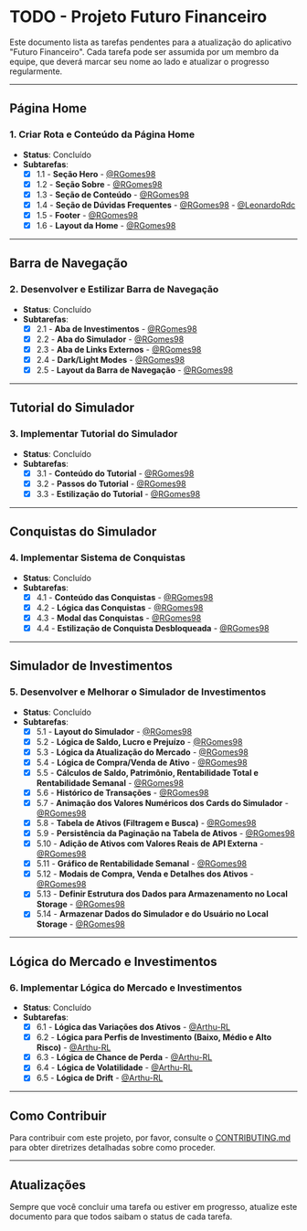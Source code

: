 # TODO - Projeto Futuro Financeiro

Este documento lista as tarefas pendentes para a atualização do aplicativo "Futuro Financeiro". Cada tarefa pode ser assumida por um membro da equipe, que deverá marcar seu nome ao lado e atualizar o progresso regularmente.

---

## Página Home

### 1. Criar Rota e Conteúdo da Página Home

- **Status**: Concluído
- **Subtarefas**:
  - [x] 1.1 - **Seção Hero** - [@RGomes98](https://github.com/RGomes98)
  - [x] 1.2 - **Seção Sobre** - [@RGomes98](https://github.com/RGomes98)
  - [x] 1.3 - **Seção de Conteúdo** - [@RGomes98](https://github.com/RGomes98)
  - [x] 1.4 - **Seção de Dúvidas Frequentes** - [@RGomes98](https://github.com/RGomes98) - [@LeonardoRdc](https://github.com/LeonardoRdc)
  - [x] 1.5 - **Footer** - [@RGomes98](https://github.com/RGomes98)
  - [x] 1.6 - **Layout da Home** - [@RGomes98](https://github.com/RGomes98)

---

## Barra de Navegação

### 2. Desenvolver e Estilizar Barra de Navegação

- **Status**: Concluído
- **Subtarefas**:
  - [x] 2.1 - **Aba de Investimentos** - [@RGomes98](https://github.com/RGomes98)
  - [x] 2.2 - **Aba do Simulador** - [@RGomes98](https://github.com/RGomes98)
  - [x] 2.3 - **Aba de Links Externos** - [@RGomes98](https://github.com/RGomes98)
  - [x] 2.4 - **Dark/Light Modes** - [@RGomes98](https://github.com/RGomes98)
  - [x] 2.5 - **Layout da Barra de Navegação** - [@RGomes98](https://github.com/RGomes98)

---

## Tutorial do Simulador

### 3. Implementar Tutorial do Simulador

- **Status**: Concluído
- **Subtarefas**:
  - [x] 3.1 - **Conteúdo do Tutorial** - [@RGomes98](https://github.com/RGomes98)
  - [x] 3.2 - **Passos do Tutorial** - [@RGomes98](https://github.com/RGomes98)
  - [x] 3.3 - **Estilização do Tutorial** - [@RGomes98](https://github.com/RGomes98)

---

## Conquistas do Simulador

### 4. Implementar Sistema de Conquistas

- **Status**: Concluído
- **Subtarefas**:
  - [x] 4.1 - **Conteúdo das Conquistas** - [@RGomes98](https://github.com/RGomes98)
  - [x] 4.2 - **Lógica das Conquistas** - [@RGomes98](https://github.com/RGomes98)
  - [x] 4.3 - **Modal das Conquistas** - [@RGomes98](https://github.com/RGomes98)
  - [x] 4.4 - **Estilização de Conquista Desbloqueada** - [@RGomes98](https://github.com/RGomes98)

---

## Simulador de Investimentos

### 5. Desenvolver e Melhorar o Simulador de Investimentos

- **Status**: Concluído
- **Subtarefas**:
  - [x] 5.1 - **Layout do Simulador** - [@RGomes98](https://github.com/RGomes98)
  - [x] 5.2 - **Lógica de Saldo, Lucro e Prejuízo** - [@RGomes98](https://github.com/RGomes98)
  - [x] 5.3 - **Lógica da Atualização do Mercado** - [@RGomes98](https://github.com/RGomes98)
  - [x] 5.4 - **Lógica de Compra/Venda de Ativo** - [@RGomes98](https://github.com/RGomes98)
  - [x] 5.5 - **Cálculos de Saldo, Patrimônio, Rentabilidade Total e Rentabilidade Semanal** - [@RGomes98](https://github.com/RGomes98)
  - [x] 5.6 - **Histórico de Transações** - [@RGomes98](https://github.com/RGomes98)
  - [x] 5.7 - **Animação dos Valores Numéricos dos Cards do Simulador** - [@RGomes98](https://github.com/RGomes98)
  - [x] 5.8 - **Tabela de Ativos (Filtragem e Busca)** - [@RGomes98](https://github.com/RGomes98)
  - [x] 5.9 - **Persistência da Paginação na Tabela de Ativos** - [@RGomes98](https://github.com/RGomes98)
  - [x] 5.10 - **Adição de Ativos com Valores Reais de API Externa** - [@RGomes98](https://github.com/RGomes98)
  - [x] 5.11 - **Gráfico de Rentabilidade Semanal** - [@RGomes98](https://github.com/RGomes98)
  - [x] 5.12 - **Modais de Compra, Venda e Detalhes dos Ativos** - [@RGomes98](https://github.com/RGomes98)
  - [x] 5.13 - **Definir Estrutura dos Dados para Armazenamento no Local Storage** - [@RGomes98](https://github.com/RGomes98)
  - [x] 5.14 - **Armazenar Dados do Simulador e do Usuário no Local Storage** - [@RGomes98](https://github.com/RGomes98)

---

## Lógica do Mercado e Investimentos

### 6. Implementar Lógica do Mercado e Investimentos

- **Status**: Concluído
- **Subtarefas**:
  - [x] 6.1 - **Lógica das Variações dos Ativos** - [@Arthu-RL](https://github.com/Arthu-RL)
  - [x] 6.2 - **Lógica para Perfis de Investimento (Baixo, Médio e Alto Risco)** - [@Arthu-RL](https://github.com/Arthu-RL)
  - [x] 6.3 - **Lógica de Chance de Perda** - [@Arthu-RL](https://github.com/Arthu-RL)
  - [x] 6.4 - **Lógica de Volatilidade** - [@Arthu-RL](https://github.com/Arthu-RL)
  - [x] 6.5 - **Lógica de Drift** - [@Arthu-RL](https://github.com/Arthu-RL)

---

## Como Contribuir

Para contribuir com este projeto, por favor, consulte o [CONTRIBUTING.md](./CONTRIBUTING.md) para obter diretrizes detalhadas sobre como proceder.

---

## Atualizações

Sempre que você concluir uma tarefa ou estiver em progresso, atualize este documento para que todos saibam o status de cada tarefa.
